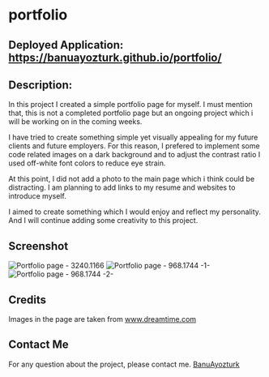 # portfolio

## Deployed Application: https://banuayozturk.github.io/portfolio/

## Description: 
In this project I created a simple portfolio page for myself. I must mention that, this is not a completed portfolio page but an ongoing project which i will be working on in the coming weeks.

I have tried to create something simple yet visually appealing for my future clients and future employers. For this reason, I prefered to implement some code related images on a dark background and to adjust the contrast ratio I used off-white font colors to reduce eye strain.

At this point, I did not add a photo to the main page which i think could be distracting. I am planning to add links to my resume and websites to introduce myself.

I aimed to create something which I would enjoy and reflect my personality. And I will continue adding some creativity to this project.

## Screenshot
![Portfolio page - 3240.1166](./Assets/images/screenshot-one.png)
![Portfolio page - 968.1744 -1-](./Assets/images/screenshot-two.png)
![Portfolio page - 968.1744 -2-](./Assets/images/screenshot-three.png)

## Credits
Images in the page  are taken from www.dreamtime.com 

## Contact Me
For any question about the project, please contact me.
[BanuAyozturk](mailto:bnyksl@gmail.com)

